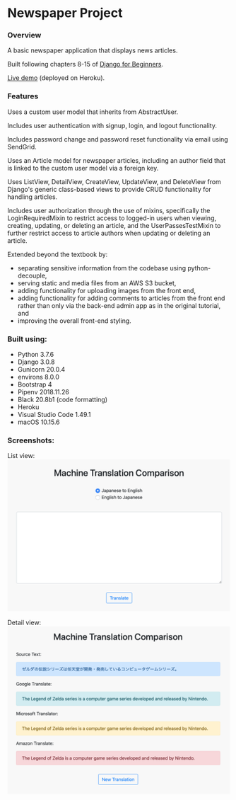 # Newspaper Project

### Overview

A basic newspaper application that displays news articles.

Built following chapters 8-15 of [Django for Beginners](https://djangoforbeginners.com).</br>

[Live demo](https://jjl-newspaper.herokuapp.com) (deployed on Heroku).

### Features

Uses a custom user model that inherits from AbstractUser.</br>

Includes user authentication with signup, login, and logout functionality.</br>

Includes password change and password reset functionality via email using SendGrid.</br>

Uses an Article model for newspaper articles, including an author field that is linked to the custom user model via a foreign key.</br>

Uses ListView, DetailView, CreateView, UpdateView, and DeleteView from Django's generic class-based views to provide CRUD functionality for handling articles.</br>

Includes user authorization through the use of mixins, specifically the LoginRequiredMixin to restrict access to logged-in users when viewing, creating, updating, or deleting an article, and the UserPassesTestMixin to further restrict access to article authors when updating or deleting an article.</br>

Extended beyond the textbook by:</br>
* separating sensitive information from the codebase using python-decouple,
* serving static and media files from an AWS S3 bucket,
* adding functionality for uploading images from the front end,
* adding functionality for adding comments to articles from the front end rather than only via the back-end admin app as in the original tutorial, and
* improving the overall front-end styling.</br>

### Built using:

* Python 3.7.6
* Django 3.0.8
* Gunicorn 20.0.4
* environs 8.0.0
* Bootstrap 4
* Pipenv 2018.11.26
* Black 20.8b1 (code formatting)
* Heroku
* Visual Studio Code 1.49.1
* macOS 10.15.6

### Screenshots:

List view:
![alt text](readme_screenshot_1.png "Article list screenshot")</br>

Detail view:
![alt text](readme_screenshot_2.png "Article detail screenshot")
